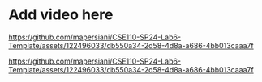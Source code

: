 # Add video here

https://github.com/mapersiani/CSE110-SP24-Lab6-Template/assets/122496033/db550a34-2d58-4d8a-a686-4bb013caaa7f


https://github.com/mapersiani/CSE110-SP24-Lab6-Template/assets/122496033/db550a34-2d58-4d8a-a686-4bb013caaa7f